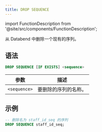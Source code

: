 ```yaml
---
title: DROP SEQUENCE
---
```


import FunctionDescription from '@site/src/components/FunctionDescription';

<FunctionDescription description="引入或更新于：v1.2.426"/>

从 Databend 中删除一个现有的序列。

## 语法

```sql
DROP SEQUENCE [IF EXISTS] <sequence>
```

| 参数         | 描述                             |
|--------------|-----------------------------------------|
| `<sequence>` | 要删除的序列的名称。 |

## 示例

```sql
-- 删除名为 staff_id_seq 的序列
DROP SEQUENCE staff_id_seq;
```